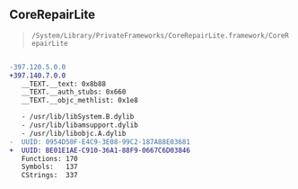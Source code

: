 ## CoreRepairLite

> `/System/Library/PrivateFrameworks/CoreRepairLite.framework/CoreRepairLite`

```diff

-397.120.5.0.0
+397.140.7.0.0
   __TEXT.__text: 0x8b88
   __TEXT.__auth_stubs: 0x660
   __TEXT.__objc_methlist: 0x1e8

   - /usr/lib/libSystem.B.dylib
   - /usr/lib/libamsupport.dylib
   - /usr/lib/libobjc.A.dylib
-  UUID: 0954D50F-E4C9-3E08-99C2-187A88E03681
+  UUID: BE01E1AE-C910-36A1-88F9-0667C6D03846
   Functions: 170
   Symbols:   137
   CStrings:  337

```
